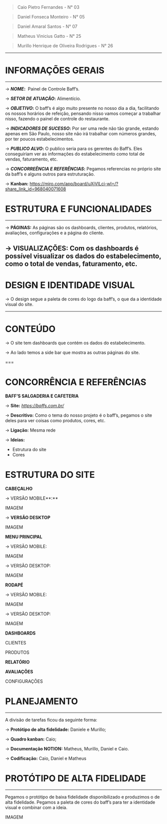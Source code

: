 > Caio Pietro Fernandes - N° 03
> 

> Daniel Fonseca Monteiro - N° 05
> 

> Daniel Amaral Santos - N° 07
> 

> Matheus Vinicius Gatto - N° 25
> 

> Murillo Henrique de Oliveira Rodrigues - N° 26
> 

---

# **INFORMAÇÕES GERAIS**

---

→ ***NOME*:**  Painel de Controle Baff’s.

→ ***SETOR DE ATUAÇÃO*:** Alimentício.

→ ***OBJETIVO*:** O baff’s é algo muito presente no nosso dia a dia, facilitando os nossos horários de refeição, pensando nisso vamos começar a trabalhar nisso, fazendo o painel de controle do restaurante.

→ ***INDICADORES DE SUCESSO*:** Por ser uma rede não tão grande, estando apenas em São Paulo, nosso site não irá trabalhar com números grandes, por ter poucos estabelecimentos.

→ ***PUBLICO ALVO*:** O publico seria para os gerentes do Baff’s. Eles conseguiriam ver as informações do estabelecimento como total de vendas, faturamento, etc.

→ ***CONCORREÊNCIA E REFERÊNCIAS*:** Pegamos referencias no próprio site da baff’s e alguns outros para estruturação.

→ **Kanban:** https://miro.com/app/board/uXjVILci-wI=/?share_link_id=968040071608

# **ESTRUTURA E FUNCIONALIDADES**

---

→ **PÁGINAS:** As páginas são os dashboards, clientes, produtos, relatórios, avaliações, configurações e a página do cliente.

→ **VISUALIZAÇÕES:** Com os dashboards é possível visualizar os dados do estabelecimento, como o total de vendas, faturamento, etc.
---

# DESIGN E IDENTIDADE VISUAL
→ O design segue a paleta de cores do logo da baff’s, o que da a identidade visual do site.

---
# CONTEÚDO
→ O site tem dashboards que contém os dados do estabelecimento.

→ Ao lado temos a side bar que mostra as outras páginas do site.

===
# CONCORRÊNCIA E REFERÊNCIAS

**BAFF’S SALGADERIA E CAFETERIA**

→ **Site:** *https://baffs.com.br/*

→ **Descritivo:** Como o tema do nosso projeto é o baff’s, pegamos o site deles para ver coisas como produtos, cores, etc.

→ **Ligação:** Mesma rede

→ **Ideias:**

- Estrutura do site
- Cores

# ESTRUTURA DO SITE

**CABEÇALHO**

→ VERSÃO MOBILE**:**

IMAGEM
  
→ **VERSÃO DESKTOP**

 IMAGEM

**MENU PRINCIPAL**

→ VERSÃO MOBILE:

IMAGEM
    
→ VERSÃO DESKTOP:

IMAGEM


**RODAPÉ**

→ VERSÃO MOBILE:

 IMAGEM
    
→ VERSÃO DESKTOP:

 IMAGEM  

**DASHBOARDS**


CLIENTES


PRODUTOS



**RELATÓRIO**



**AVALIAÇÕES**


CONFIGURAÇÕES


# PLANEJAMENTO

---

A divisão de tarefas ficou da seguinte forma:

→ **Protótipo de alta fidelidade:** Daniele e Murillo;

→ **Quadro kanban:** Caio;

→ **Documentação NOTION:** Matheus, Murillo, Daniel e Caio.

→ **Codificação:** Caio, Daniel e Matheus

# PROTÓTIPO DE ALTA FIDELIDADE

---

Pegamos o protótipo de baixa fidelidade disponibilizado e produzimos o de alta fidelidade. Pegamos a paleta de cores do baff’s para ter a identidade visual e combinar com a ideia.

IMAGEM
